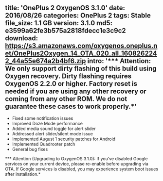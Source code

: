 title: 'OnePlus 2 OxygenOS 3.1.0'
date: 2016/08/26
categories: OnePlus 2
tags: Stable
file_size: 1.1 GB
version: 3.1.0
md5: e3599a62fe3b575a2818fdecc1e3c9c2
download: https://s3.amazonaws.com/oxygenos.oneplus.net/OnePlus2Oxygen_14_OTA_020_all_1608262242_44a55e674a2b4bf6.zip
intro: '*** Attention: We only support dirty flashing of this build using Oxygen recovery. Dirty flashing requires OxygenOS 2.2.0 or higher. Factory reset is needed if you are using any other recovery or coming from any other ROM. We do not guarantee these cases to work properly.*'
---
* Fixed some notification issues
* Improved Doze Mode performance
* Added media sound toggle for alert slider
* Addressed alert slider/silent mode issue
* Implemented August 1 security patches for Android
* Implemented Quadrooter patch
* General bug fixes

*** Attention (Upgrading to OxygenOS 3.1.0): If you’ve disabled Google services on your current device, please re-enable before upgrading via OTA. If Google services is disabled, you may experience system boot issues after installation.*
